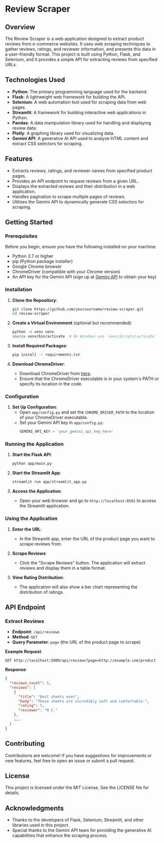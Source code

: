 # Review Scraper

## Overview

The Review Scraper is a web application designed to extract product reviews from e-commerce websites. It uses web scraping techniques to gather reviews, ratings, and reviewer information, and presents this data in a user-friendly format. This project is built using Python, Flask, and Selenium, and it provides a simple API for extracting reviews from specified URLs.

## Technologies Used

- **Python**: The primary programming language used for the backend.
- **Flask**: A lightweight web framework for building the API.
- **Selenium**: A web automation tool used for scraping data from web pages.
- **Streamlit**: A framework for building interactive web applications in Python.
- **Pandas**: A data manipulation library used for handling and displaying review data.
- **Plotly**: A graphing library used for visualizing data.
- **Gemini API**: A generative AI API used to analyze HTML content and extract CSS selectors for scraping.

## Features

- Extracts reviews, ratings, and reviewer names from specified product pages.
- Provides an API endpoint to request reviews from a given URL.
- Displays the extracted reviews and their distribution in a web application.
- Handles pagination to scrape multiple pages of reviews.
- Utilizes the Gemini API to dynamically generate CSS selectors for scraping.

## Getting Started

### Prerequisites

Before you begin, ensure you have the following installed on your machine:

- Python 3.7 or higher
- pip (Python package installer)
- Google Chrome browser
- ChromeDriver (compatible with your Chrome version)
- An API key for the Gemini API (sign up at [Gemini API](https://gemini.com) to obtain your key)

### Installation

1. **Clone the Repository**:
   ```bash
   git clone https://github.com/yourusername/review-scraper.git
   cd review-scraper
   ```

2. **Create a Virtual Environment** (optional but recommended):
   ```bash
   python -m venv venv
   source venv/bin/activate  # On Windows use `venv\Scripts\activate`
   ```

3. **Install Required Packages**:
   ```bash
   pip install -r requirements.txt
   ```

4. **Download ChromeDriver**:
   - Download ChromeDriver from [here](https://sites.google.com/chromium.org/driver/downloads).
   - Ensure that the ChromeDriver executable is in your system's PATH or specify its location in the code.

### Configuration

1. **Set Up Configuration**:
   - Open `app/config.py` and set the `CHROME_DRIVER_PATH` to the location of your ChromeDriver executable.
   - Set your Gemini API key in `app/config.py`:
     ```python
     GEMINI_API_KEY = 'your_gemini_api_key_here'
     ```

### Running the Application

1. **Start the Flask API**:
   ```bash
   python app/main.py
   ```

2. **Start the Streamlit App**:
   ```bash
   streamlit run app/streamlit_app.py
   ```

3. **Access the Application**:
   - Open your web browser and go to `http://localhost:8501` to access the Streamlit application.

### Using the Application

1. **Enter the URL**:
   - In the Streamlit app, enter the URL of the product page you want to scrape reviews from.

2. **Scrape Reviews**:
   - Click the "Scrape Reviews" button. The application will extract reviews and display them in a table format.

3. **View Rating Distribution**:
   - The application will also show a bar chart representing the distribution of ratings.

## API Endpoint

### Extract Reviews

- **Endpoint**: `/api/reviews`
- **Method**: `GET`
- **Query Parameter**: `page` (the URL of the product page to scrape)

**Example Request**:
```
GET http://localhost:5000/api/reviews?page=http://example.com/product
```

**Response**:
```json
{
  "reviews_count": 5,
  "reviews": [
    {
      "title": "Best sheets ever",
      "body": "These sheets are incredibly soft and comfortable.",
      "rating": 5,
      "reviewer": "N C."
    },
    ...
  ]
}
```

## Contributing

Contributions are welcome! If you have suggestions for improvements or new features, feel free to open an issue or submit a pull request.

## License

This project is licensed under the MIT License. See the LICENSE file for details.

## Acknowledgments

- Thanks to the developers of Flask, Selenium, Streamlit, and other libraries used in this project.
- Special thanks to the Gemini API team for providing the generative AI capabilities that enhance the scraping process.